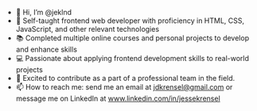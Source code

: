 - 👋 Hi, I’m @jeklnd
- 🚀 Self-taught frontend web developer with proficiency in HTML, CSS, JavaScript, and other relevant technologies
- 📚 Completed multiple online courses and personal projects to develop and enhance skills
- 💻 Passionate about applying frontend development skills to real-world projects
- 🤝 Excited to contribute as a part of a professional team in the field.
- 📫 How to reach me: send me an email at jdkrensel@gmail.com or message me on LinkedIn at  www.linkedin.com/in/jessekrensel

<!---
jeklnd/jeklnd is a ✨ special ✨ repository because its `README.md` (this file) appears on your GitHub profile.
You can click the Preview link to take a look at your changes.
--->
